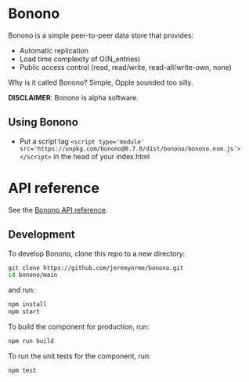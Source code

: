 # Bonono

Bonono is a simple peer-to-peer data store that provides:

* Automatic replication
* Load time complexity of O(N_entries) 
* Public access control (read, read/write, read-all/write-own, none)

Why is it called Bonono? Simple, Opple sounded too silly.

**DISCLAIMER**: Bonono is alpha software.

## Using Bonono

- Put a script tag `<script type='module' src='https://unpkg.com/bonono@0.7.0/dist/bonono/bonono.esm.js'></script>` in the head of your index.html

# API reference

See the [Bonono API reference](main/doc/api/README.md).

## Development

To develop Bonono, clone this repo to a new directory:

```bash
git clone https://github.com/jeremyorme/bonono.git
cd bonono/main
```

and run:

```bash
npm install
npm start
```

To build the component for production, run:

```bash
npm run build
```

To run the unit tests for the component, run:

```bash
npm test
```
